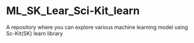 # ML_SK_Lear_Sci-Kit_learn
A repository where you can explore various machine learning model using Sc-Kit(SK) learn library
